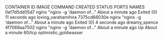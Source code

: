CONTAINER ID        IMAGE               COMMAND                  CREATED              STATUS                      PORTS               NAMES
0ef7d5dd05d7        nginx               "nginx -g 'daemon of…"   About a minute ago   Exited (0) 11 seconds ago                       loving_varahamihira
7375cd66030e        nginx               "nginx -g 'daemon of…"   About a minute ago   Exited (0) 4 seconds ago                        dreamy_spence
4f7068aa7502        nginx               "nginx -g 'daemon of…"   About a minute ago   Up About a minute           80/tcp              optimistic_goldwasser


